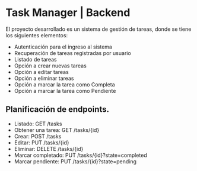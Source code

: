 # Task Manager | Backend
El proyecto desarrollado es un sistema de gestión de tareas, donde se tiene los siguientes elementos:
- Autenticación para el ingreso al sistema
- Recuperación de tareas registradas por usuario
- Listado de tareas
- Opción a crear nuevas tareas
- Opción a editar tareas
- Opción a eliminar tareas
- Opción a marcar la tarea como Completa
- Opción a marcar la tarea como Pendiente

## Planificación de endpoints.
- Listado: GET /tasks
- Obtener una tarea: GET /tasks/{id}
- Crear: POST /tasks
- Editar: PUT /tasks/{id}
- Eliminar: DELETE /tasks/{id} 
- Marcar completado:  PUT /tasks/{id}?state=completed
- Marcar pendiente: PUT /tasks/{id}?state=pending
    
